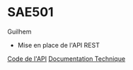# SAE501
Guilhem
  - Mise en place de l'API REST

[Code de l'API](api.py)
[Documentation Technique](Doc_Technique_API.md)
